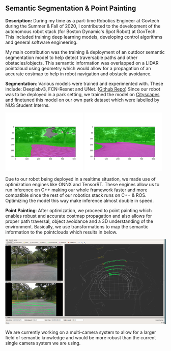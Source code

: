 ## Semantic Segmentation & Point Painting

**Description:** During my time as a part-time Robotics Engineer at Govtech during the Summer & Fall of 2020, I contributed to the development of the autonomous robot stack (for Boston Dynamic's Spot Robot) at GovTech. This included training deep learning models, developing control algorithms and general software engineering. 

My main contribution was the training & deployment of an outdoor semantic segmentation model to help detect traversable paths and other obstacles/objects. This semantic information was overlapped on a LIDAR pointcloud using geometry which would allow for a propagation of an accurate costmap to help in robot navigation and obstacle avoidance.

**Segmentation**: Various models were trained and experimented with. These include: Deeplabv3, FCN-Resnet and UNet. ([Github Repo](https://github.com/yeshas1994/Semantic-Segmentation)) Since our robot was to be deployed in a park setting, we trained the model on [Cityscapes](https://www.cityscapes-dataset.com/) and finetuned this model on our own park dataset which were labelled by NUS Student Interns. 
<p>
<img src="govtech_image/example14.png" width="245"/> 
<img src="govtech_image/example19.png" width="245"/>
<!-- <img src="govtech_image/example49.png" width="500"/> -->
</p>

Due to our robot being deployed in a realtime situation, we made use of optimization engines like ONNX and TensorRT. These engines allow us to run inference on C++ making our whole framework faster and more compatible since the rest of our robotics stack runs on C++ & ROS. Optimizing the model this way make inference almost double in speed. 

**Point Painting**: After optimization, we proceed to point painting which enables robust and accurate costmap propagation and also allows for proper path traversal, object avoidance and a 3D understanding of the environment. Basically, we use transformations to map the semantic information to the pointclouds which results in below. 

![](govtech_image/pointPaint.png)

We are currently working on a multi-camera system to allow for a larger field of semantic knowledge and would be more robust than the current single camera system we are using. 